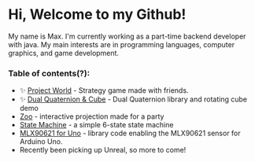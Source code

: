# Hi, Welcome to my Github!
My name is Max. I'm currently working as a part-time backend developer with java. My main interests are in programming languages, computer graphics, and game development. 

### Table of contents(?):
- ✨ [Project World](https://github.com/maxyu1115/ProjectWorld) - Strategy game made with friends. 
- ✨ [Dual Quaternion & Cube](https://github.com/maxyu1115/DualQuaternionCube) - Dual Quaternion library and rotating cube demo 
- [Zoo](https://github.com/maxyu1115/Zoo) - interactive projection made for a party
- [State Machine](https://github.com/maxyu1115/StateMachine) - a simple 6-state state machine
- [MLX90621 for Uno](https://github.com/maxyu1115/MLX90621_Uno) - library code enabling the MLX90621 sensor for Arduino Uno. 
- Recently been picking up Unreal, so more to come!
